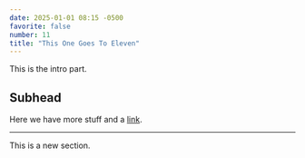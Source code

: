 ```yaml
---
date: 2025-01-01 08:15 -0500
favorite: false
number: 11
title: "This One Goes To Eleven"
---
```


This is the intro part.

## Subhead

Here we have more stuff and a [link][].

---

This is a new section.

[link]: http://www.example.com
